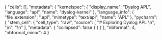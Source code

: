 {
 "cells": [],
 "metadata": {
  "kernelspec": {
   "display_name": "Dyalog APL",
   "language": "apl",
   "name": "dyalog-kernel"
  },
  "language_info": {
   "file_extension": ".apl",
   "mimetype": "text/apl",
   "name": "APL"
  },
  "pycharm": {
   "stem_cell": {
    "cell_type": "raw",
    "source": [
     "# Exploring Dyalog APL \n",
     "\n",
     "\n"
    ],
    "metadata": {
     "collapsed": false
    }
   }
  }
 },
 "nbformat": 4,
 "nbformat_minor": 4
}